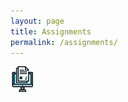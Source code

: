 ```yaml
---
layout: page
title: Assignments
permalink: /assignments/
---
```


![homework](/assets/hw.jpg) 